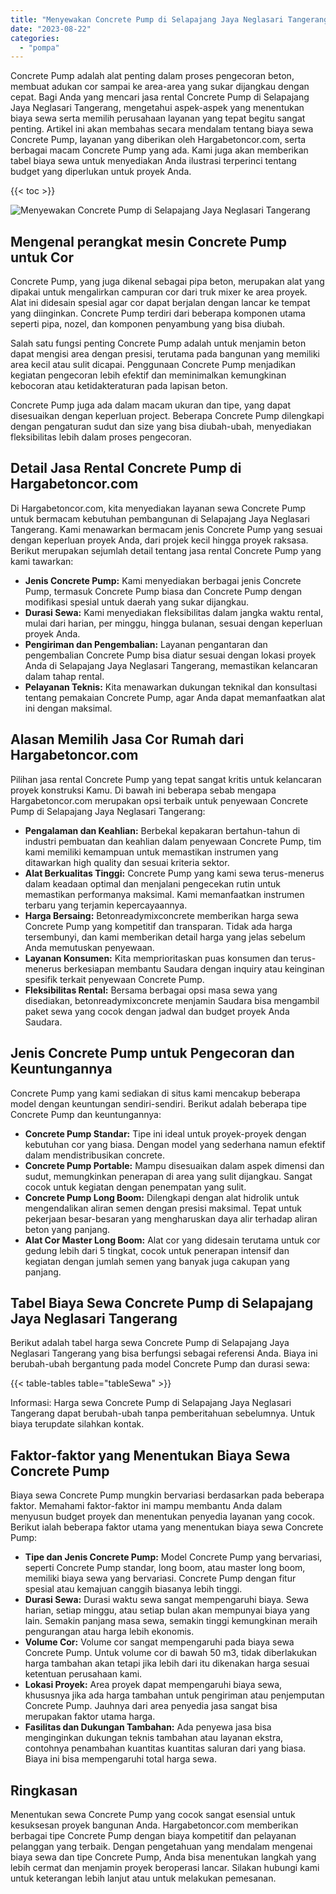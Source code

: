 ```yaml
---
title: "Menyewakan Concrete Pump di Selapajang Jaya Neglasari Tangerang"
date: "2023-08-22"
categories: 
  - "pompa"
---
```




Concrete Pump adalah alat penting dalam proses pengecoran beton, membuat adukan cor sampai ke area-area yang sukar dijangkau dengan cepat. Bagi Anda yang mencari jasa rental Concrete Pump di Selapajang Jaya Neglasari Tangerang, mengetahui aspek-aspek yang menentukan biaya sewa serta memilih perusahaan layanan yang tepat begitu sangat penting. Artikel ini akan membahas secara mendalam tentang biaya sewa Concrete Pump, layanan yang diberikan oleh Hargabetoncor.com, serta berbagai macam Concrete Pump yang ada. Kami juga akan memberikan tabel biaya sewa untuk menyediakan Anda ilustrasi terperinci tentang budget yang diperlukan untuk proyek Anda.

{{< toc >}}

![Menyewakan Concrete Pump di Selapajang Jaya Neglasari Tangerang](https://hargareadymixid.github.io/pompa/concrete-pump%20(4).png)

## Mengenal perangkat mesin Concrete Pump untuk Cor

Concrete Pump, yang juga dikenal sebagai pipa beton, merupakan alat yang dipakai untuk mengalirkan campuran cor dari truk mixer ke area proyek. Alat ini didesain spesial agar cor dapat berjalan dengan lancar ke tempat yang diinginkan. Concrete Pump terdiri dari beberapa komponen utama seperti pipa, nozel, dan komponen penyambung yang bisa diubah.

Salah satu fungsi penting Concrete Pump adalah untuk menjamin beton dapat mengisi area dengan presisi, terutama pada bangunan yang memiliki area kecil atau sulit dicapai. Penggunaan Concrete Pump menjadikan kegiatan pengecoran lebih efektif dan meminimalkan kemungkinan kebocoran atau ketidakteraturan pada lapisan beton.

Concrete Pump juga ada dalam macam ukuran dan tipe, yang dapat disesuaikan dengan keperluan project. Beberapa Concrete Pump dilengkapi dengan pengaturan sudut dan size yang bisa diubah-ubah, menyediakan fleksibilitas lebih dalam proses pengecoran.

## Detail Jasa Rental Concrete Pump di Hargabetoncor.com

Di Hargabetoncor.com, kita menyediakan layanan sewa Concrete Pump untuk bermacam kebutuhan pembangunan di Selapajang Jaya Neglasari Tangerang. Kami menawarkan bermacam jenis Concrete Pump yang sesuai dengan keperluan proyek Anda, dari projek kecil hingga proyek raksasa. Berikut merupakan sejumlah detail tentang jasa rental Concrete Pump yang kami tawarkan:

- **Jenis Concrete Pump:** Kami menyediakan berbagai jenis Concrete Pump, termasuk Concrete Pump biasa dan Concrete Pump dengan modifikasi spesial untuk daerah yang sukar dijangkau.
- **Durasi Sewa:** Kami menyediakan fleksibilitas dalam jangka waktu rental, mulai dari harian, per minggu, hingga bulanan, sesuai dengan keperluan proyek Anda.
- **Pengiriman dan Pengembalian:** Layanan pengantaran dan pengembalian Concrete Pump bisa diatur sesuai dengan lokasi proyek Anda di Selapajang Jaya Neglasari Tangerang, memastikan kelancaran dalam tahap rental.
- **Pelayanan Teknis:** Kita menawarkan dukungan teknikal dan konsultasi tentang pemakaian Concrete Pump, agar Anda dapat memanfaatkan alat ini dengan maksimal.

## Alasan Memilih Jasa Cor Rumah dari Hargabetoncor.com

Pilihan jasa rental Concrete Pump yang tepat sangat kritis untuk kelancaran proyek konstruksi Kamu. Di bawah ini beberapa sebab mengapa Hargabetoncor.com merupakan opsi terbaik untuk penyewaan Concrete Pump di Selapajang Jaya Neglasari Tangerang:

- **Pengalaman dan Keahlian:** Berbekal kepakaran bertahun-tahun di industri pembuatan dan keahlian dalam penyewaan Concrete Pump, tim kami memiliki kemampuan untuk memastikan instrumen yang ditawarkan high quality dan sesuai kriteria sektor.
- **Alat Berkualitas Tinggi:** Concrete Pump yang kami sewa terus-menerus dalam keadaan optimal dan menjalani pengecekan rutin untuk memastikan performanya maksimal. Kami memanfaatkan instrumen terbaru yang terjamin kepercayaannya.
- **Harga Bersaing:** Betonreadymixconcrete memberikan harga sewa Concrete Pump yang kompetitif dan transparan. Tidak ada harga tersembunyi, dan kami memberikan detail harga yang jelas sebelum Anda memutuskan penyewaan.
- **Layanan Konsumen:** Kita memprioritaskan puas konsumen dan terus-menerus berkesiapan membantu Saudara dengan inquiry atau keinginan spesifik terkait penyewaan Concrete Pump.
- **Fleksibilitas Rental:** Bersama berbagai opsi masa sewa yang disediakan, betonreadymixconcrete menjamin Saudara bisa mengambil paket sewa yang cocok dengan jadwal dan budget proyek Anda Saudara.

## Jenis Concrete Pump untuk Pengecoran dan Keuntungannya

Concrete Pump yang kami sediakan di situs kami mencakup beberapa model dengan keuntungan sendiri-sendiri. Berikut adalah beberapa tipe Concrete Pump dan keuntungannya:

- **Concrete Pump Standar:** Tipe ini ideal untuk proyek-proyek dengan kebutuhan cor yang biasa. Dengan model yang sederhana namun efektif dalam mendistribusikan concrete.
- **Concrete Pump Portable:** Mampu disesuaikan dalam aspek dimensi dan sudut, memungkinkan penerapan di area yang sulit dijangkau. Sangat cocok untuk kegiatan dengan penempatan yang sulit.
- **Concrete Pump Long Boom:** Dilengkapi dengan alat hidrolik untuk mengendalikan aliran semen dengan presisi maksimal. Tepat untuk pekerjaan besar-besaran yang mengharuskan daya alir terhadap aliran beton yang panjang.
- **Alat Cor Master Long Boom:** Alat cor yang didesain terutama untuk cor gedung lebih dari 5 tingkat, cocok untuk penerapan intensif dan kegiatan dengan jumlah semen yang banyak juga cakupan yang panjang.

## Tabel Biaya Sewa Concrete Pump di Selapajang Jaya Neglasari Tangerang

Berikut adalah tabel harga sewa Concrete Pump di Selapajang Jaya Neglasari Tangerang yang bisa berfungsi sebagai referensi Anda. Biaya ini berubah-ubah bergantung pada model Concrete Pump dan durasi sewa:

{{< table-tables table="tableSewa" >}}

Informasi: Harga sewa Concrete Pump di Selapajang Jaya Neglasari Tangerang dapat berubah-ubah tanpa pemberitahuan sebelumnya. Untuk biaya terupdate silahkan kontak.

## Faktor-faktor yang Menentukan Biaya Sewa Concrete Pump

Biaya sewa Concrete Pump mungkin bervariasi berdasarkan pada beberapa faktor. Memahami faktor-faktor ini mampu membantu Anda dalam menyusun budget proyek dan menentukan penyedia layanan yang cocok. Berikut ialah beberapa faktor utama yang menentukan biaya sewa Concrete Pump:

- **Tipe dan Jenis Concrete Pump:** Model Concrete Pump yang bervariasi, seperti Concrete Pump standar, long boom, atau master long boom, memiliki biaya sewa yang bervariasi. Concrete Pump dengan fitur spesial atau kemajuan canggih biasanya lebih tinggi.
- **Durasi Sewa:** Durasi waktu sewa sangat mempengaruhi biaya. Sewa harian, setiap minggu, atau setiap bulan akan mempunyai biaya yang lain. Semakin panjang masa sewa, semakin tinggi kemungkinan meraih pengurangan atau harga lebih ekonomis.
- **Volume Cor:** Volume cor sangat mempengaruhi pada biaya sewa Concrete Pump. Untuk volume cor di bawah 50 m3, tidak diberlakukan harga tambahan akan tetapi jika lebih dari itu dikenakan harga sesuai ketentuan perusahaan kami.
- **Lokasi Proyek:** Area proyek dapat mempengaruhi biaya sewa, khususnya jika ada harga tambahan untuk pengiriman atau penjemputan Concrete Pump. Jauhnya dari area penyedia jasa sangat bisa merupakan faktor utama harga.
- **Fasilitas dan Dukungan Tambahan:** Ada penyewa jasa bisa menginginkan dukungan teknis tambahan atau layanan ekstra, contohnya penambahan kuantitas kuantitas saluran dari yang biasa. Biaya ini bisa mempengaruhi total harga sewa.

## Ringkasan

Menentukan sewa Concrete Pump yang cocok sangat esensial untuk kesuksesan proyek bangunan Anda. Hargabetoncor.com memberikan berbagai tipe Concrete Pump dengan biaya kompetitif dan pelayanan pelanggan yang terbaik. Dengan pengetahuan yang mendalam mengenai biaya sewa dan tipe Concrete Pump, Anda bisa menentukan langkah yang lebih cermat dan menjamin proyek beroperasi lancar. Silakan hubungi kami untuk keterangan lebih lanjut atau untuk melakukan pemesanan.
